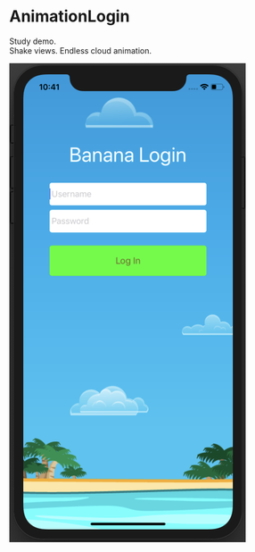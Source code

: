 # AnimationLogin

Study demo.\
Shake views. Endless cloud animation.

![View](https://github.com/glaphi/AnimationLogin/blob/master/login.png)
